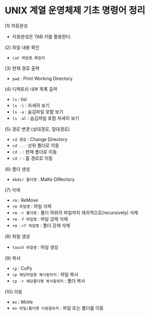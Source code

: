 # UNIX 계열 운영체제 기초 명령어 정리

(1) 자동완성
- 자동완성은 TAB 키를 활용한다.

(2) 파일 내용 확인 
- `cat 파일명.확장자`

(3) 현재 경로 출력
- `pwd` : Print Working Directory

(4) 디렉토리 내부 목록 출력
- `ls` : list
- `ls -l` : 자세히 보기
- `ls -a` : 숨김파일 포함 보기
- `ls -al` : 숨김파일 포함 자세히 보기

(5) 경로 변경 (상대경로, 절대경로)
- `cd 경로` : Change Directory
- `cd ..` : 상위 폴더로 이동
- `cd .` : 현재 폴더로 이동
- `cd ~` : 홈 경로로 이동

(6) 폴더 생성
- `mkdir 폴더명` : MaKe DIRectory

(7) 삭제
- `rm` : ReMove
- `rm 파일명` : 파일 삭제
- `rm -r 폴더명` : 폴더 하위의 파일까지 재귀적으로(recursively) 삭제
- `rm -f 파일명` : 파일 강제 삭제
- `rm -rf 파일명` : 폴더 강제 삭제

(8) 파일 생성
- `touch 파일명` : 파일 생성

(9) 복사
- `cp` : CoPy
- `cp 해당파일명 복사할위치` : 파일 복사
- `cp -r 해당폴더명 복사할위치` : 폴더 복사

(10) 이동
- `mv` : MoVe
- `mv 파일/폴더명 이동할위치` : 파일 또는 폴더를 이동